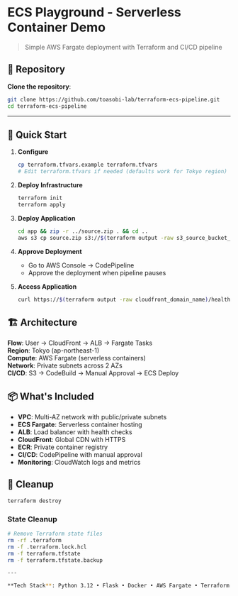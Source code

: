 # ECS Playground - Serverless Container Demo

> Simple AWS Fargate deployment with Terraform and CI/CD pipeline

## 📍 Repository
**Clone the repository**:
```bash
git clone https://github.com/toasobi-lab/terraform-ecs-pipeline.git
cd terraform-ecs-pipeline
```

---

## 🚀 Quick Start

1. **Configure**
   ```bash
   cp terraform.tfvars.example terraform.tfvars
   # Edit terraform.tfvars if needed (defaults work for Tokyo region)
   ```

2. **Deploy Infrastructure**
   ```bash
   terraform init
   terraform apply
   ```

3. **Deploy Application**
   ```bash
   cd app && zip -r ../source.zip . && cd ..
   aws s3 cp source.zip s3://$(terraform output -raw s3_source_bucket_name)/source.zip
   ```

4. **Approve Deployment**
   - Go to AWS Console → CodePipeline
   - Approve the deployment when pipeline pauses

5. **Access Application**
   ```bash
   curl https://$(terraform output -raw cloudfront_domain_name)/health
   ```

## 🏗️ Architecture

**Flow**: User → CloudFront → ALB → Fargate Tasks  
**Region**: Tokyo (ap-northeast-1)  
**Compute**: AWS Fargate (serverless containers)  
**Network**: Private subnets across 2 AZs  
**CI/CD**: S3 → CodeBuild → Manual Approval → ECS Deploy  

## 📦 What's Included

- **VPC**: Multi-AZ network with public/private subnets
- **ECS Fargate**: Serverless container hosting
- **ALB**: Load balancer with health checks
- **CloudFront**: Global CDN with HTTPS
- **ECR**: Private container registry
- **CI/CD**: CodePipeline with manual approval
- **Monitoring**: CloudWatch logs and metrics

## 🧹 Cleanup

```bash
terraform destroy
```

### State Cleanup

```bash
# Remove Terraform state files
rm -rf .terraform
rm -f .terraform.lock.hcl
rm -f terraform.tfstate
rm -f terraform.tfstate.backup

---

**Tech Stack**: Python 3.12 • Flask • Docker • AWS Fargate • Terraform  
